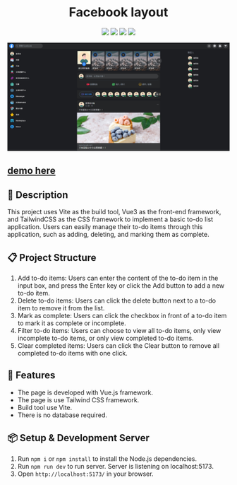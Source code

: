 <h1 align="center">Facebook layout</h1>
<p align="center">
  <img src="https://img.shields.io/badge/npm-v8.15.0-blue" >
  <img src="https://img.shields.io/badge/vue-v3.2.47-green">
  <img src="https://img.shields.io/badge/vite-v4.3.2-yellow">
  <img src="https://img.shields.io/badge/tailwindcss-v3.3.2-blue" >
</p>

![This is the demo page](./preview.jpg)

<h2>
<a href="https://try-vue3-tailwindcss-facebook-layout.vercel.app/">
 demo here
</a>
</h2>


## 📄 Description

This project uses Vite as the build tool, Vue3 as the front-end framework, and TailwindCSS as the CSS framework to implement a basic to-do list application. Users can easily manage their to-do items through this application, such as adding, deleting, and marking them as complete.


## 📋 Project Structure

1. Add to-do items: Users can enter the content of the to-do item in the input box, and press the Enter key or click the Add button to add a new to-do item.
2. Delete to-do items: Users can click the delete button next to a to-do item to remove it from the list.
3. Mark as complete: Users can click the checkbox in front of a to-do item to mark it as complete or incomplete.
4. Filter to-do items: Users can choose to view all to-do items, only view incomplete to-do items, or only view completed to-do items.
5. Clear completed items: Users can click the Clear button to remove all completed to-do items with one click.

## 🚀 Features

- The page is developed with Vue.js framework.
- The page is use Tailwind CSS framework.
- Build tool use Vite.
- There is no database required.


## 📦 Setup & Development Server

1. Run `npm i` or `npm install` to install the Node.js dependencies.
2. Run `npm run dev` to run server. Server is listening on localhost:5173.
3. Open `http://localhost:5173/` in your browser.

